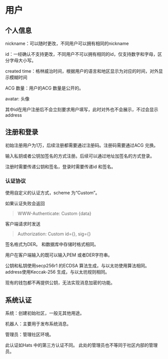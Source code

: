 # 用户

## 个人信息

nickname：可以随时更改，不同用户可以拥有相同的nickname

id：一经确认不支持更改，不同用户不可以拥有相同的id，仅支持数字和字母，区分字母大小写。

created time：格林威治时间，根据用户的语言和地区显示为对应的时间，对外显示模糊时间

ACG 数量：用户的ACG 数量是公开的。

avatar: 头像

其中id在用户注册后不会立刻要求用户填写，此时对外也不会展示，不过会显示address

## 注册和登录

初始注册用户为1万，后续注册都需要通过注册码。注册码需要通过ACG 兑换。

输入私钥或者公钥加签名的方式注册。后续可以通过地址加签名的方式登录。

注册时需要传递公钥和签名，登录时需要传递id 和签名。

### 认证协议

使用自定义的认证方式，scheme 为“Custom”。

如果认证失败会返回

>WWW-Authenticate: Custom {data}

客户端请求时发送

>Authorization: Custom id={}, sig={}

签名格式为DER。 和数据库中存储时格式相同。

用户在客户端输入的既可以输入PEM 或者DER字符串。

公钥和私钥使用secp256r1 的ECDSA 算法生成，与以太坊使用算法相同。
address使用Keccak-256 生成，与以太坊规则相同。

现有的钱包都不再提供公钥，无法实现消息加密的功能。

## 系统认证

系统：创建初始社区，一般无其他用途。

机器人：主要用于发布系统消息。

管理员：管理社区环境。

此认证如Hats 中的第三方认证不同。 此处的管理员也不等同于社区内部的管理员。
